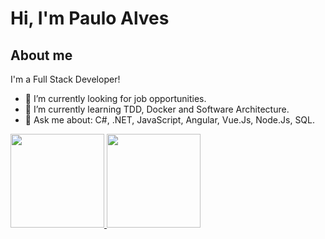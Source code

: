 # Hi, I'm Paulo Alves

## About me

I'm a Full Stack Developer!

- 🔭 I’m currently looking for job opportunities.
- 🌱 I’m currently learning TDD, Docker and Software Architecture.
- 💬 Ask me about: C#, .NET, JavaScript, Angular, Vue.Js, Node.Js, SQL.
  
<p align="justify">
  <a href="https://github.com/pauloamjdeveloper/github-readme-stats">
    <img height="150" src="https://github-readme-stats.vercel.app/api?username=pauloamjdeveloper&show_icons=true&theme=tokyonight" />
  </a>
   <a href="https://github.com/pauloamjdeveloper/github-readme-stats">
    <img height="150" src="https://github-readme-stats.vercel.app/api/top-langs/?username=pauloamjdeveloper&layout=compact&theme=tokyonight" />
  </a>  
</p>

<!---
pamjdeveloper/pamjdeveloper is a ✨ special ✨ repository because its `README.md` (this file) appears on your GitHub profile.
You can click the Preview link to take a look at your changes.
--->

<!---
- 👋 Hi, I’m Paulo Alves
- 👀 I’m interested in ...
- 🌱 I’m currently learning ...
- 💞️ I’m looking to collaborate on ...
- 📫 How to reach me ...
--->
